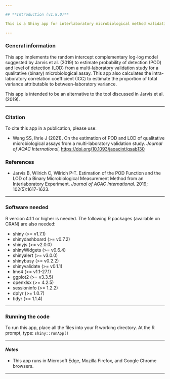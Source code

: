 ```yaml
---

## **Introduction (v1.8.0)**

This is a Shiny app for interlaboratory microbiological method validation studies. Please <ins>[visit the deployed app](https://multi-lab.galaxytrakr.org/)</ins> to see it in action.

---
```


### **General information**

This app implements the random intercept complementary log-log model suggested by Jarvis et al. (2019) to estimate probability of detection (POD) and level of detection (LOD) from a multi-laboratory validation study for a qualitative (binary) microbiological assay. This app also calculates the intra-laboratory correlation coefficient (ICC) to estimate the proportion of total variance attributable to between-laboratory variance.

This app is intended to be an alternative to the tool discussed in Jarvis et al. (2019).

---

### **Citation**

To cite this app in a publication, please use:

- Wang SS, Ihrie J (2021). On the estimation of POD and LOD of qualitative microbiological assays from a multi-laboratory validation study. *Journal of AOAC International*, https://doi.org/10.1093/jaoacint/qsab130

### **References**

- Jarvis B, Wilrich C, Wilrich P-T. Estimation of the POD Function and the LOD of a Binary Microbiological Measurement Method from an Interlaboratory Experiment. *Journal of AOAC International*. 2019; 102(5):1617-1623.

---

### **Software needed**

R version 4.1.1 or higher is needed. The following R packages (available on CRAN) are also needed:

- shiny (>= v1.7.1)
- shinydashboard (>= v0.7.2)
- shinyjs (>= v2.0.0)
- shinyWidgets (>= v0.6.4)
- shinyalert (>= v3.0.0)
- shinybusy (>= v0.2.2)
- shinyvalidate (>= v0.1.1)
- lme4 (>= v1.1-27.1)
- ggplot2 (>= v3.3.5)
- openxlsx (>= 4.2.5)
- sessioninfo (>= 1.2.2)
- dplyr (>= 1.0.7)
- tidyr (>= 1.1.4)

---

### **Running the code**

To run this app, place all the files into your R working directory. At the R prompt, type:
`shiny::runApp()`

---

#### *Notes*

* This app runs in Microsoft Edge, Mozilla Firefox, and Google Chrome browsers.

---
